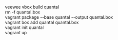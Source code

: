 veewee vbox build quantal  
rm -f quantal.box  
vagrant package --base quantal --output quantal.box  
vagrant box add quantal quantal.box  
vagrant init quantal  
vagrant up  




